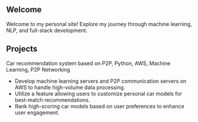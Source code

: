 Welcome
------
Welcome to my personal site! Explore my journey through machine learning, NLP, and full-stack development.

Projects
------
Car recommendation system based on P2P, Python, AWS, Machine Learning, P2P Networking
* Develop machine learning servers and P2P communication servers on AWS to handle high-volume data processing.
* Utilize a feature allowing users to customize personal car models for best-match recommendations.
* Rank high-scoring car models based on user preferences to enhance user engagement.
